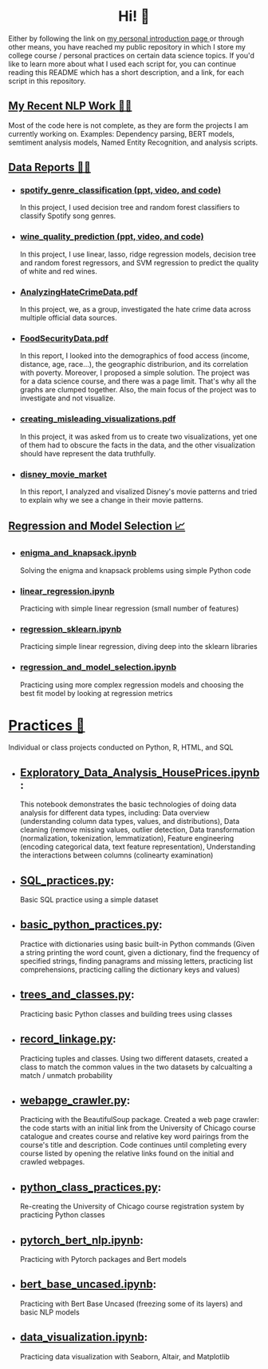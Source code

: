 <h1 align="center">Hi! 👋 </h1>

<p align="left">
Either by following the link on <a href="https://github.com/sudogakrc/sudogakrc" target="_blank" rel="noreferrer"> my personal introduction page </a> or through other means, you have reached my public repository in which I store my college course / personal practices on certain data science topics. If you'd like to learn more about what I used each script for, you can continue reading this README which has a short description, and a link, for each script in this repository.
</p>

## [My Recent NLP Work 👩‍💻](https://github.com/sudogakrc/Projects/tree/main/recent_NLP_work)
Most of the code here is not complete, as they are form the projects I am currently working on. Examples: Dependency parsing, BERT models, semtiment analysis models, Named Entity Recognition, and analysis scripts.

## [Data Reports 👩‍💻](https://github.com/sudogakrc/Projects/tree/main/data_reports)
- ### [spotify_genre_classification (ppt, video, and code)](https://github.com/sudogakrc/Projects/tree/main/data_reports/Spotify_genre_classification)
  In this project, I used decision tree and random forest classifiers to classify Spotify song genres.
- ### [wine_quality_prediction (ppt, video, and code)](https://github.com/sudogakrc/Projects/tree/main/data_reports/wine_quality_predict)
  In this project, I use linear, lasso, ridge regression models, decision tree and random forest regressors, and SVM regression to predict the quality of white and red wines.
- ### [AnalyzingHateCrimeData.pdf](https://github.com/sudogakrc/Projects/blob/main/data_reports/AnalyzingHateCrimeData.pdf)
  In this project, we, as a group, investigated the hate crime data across multiple official data sources.
- ### [FoodSecurityData.pdf](https://github.com/sudogakrc/Projects/blob/main/data_reports/FoodSecurityData.pdf)
  In this report, I looked into the demographics of food access (income, distance, age, race...), the geographic distriburion, and its correlation with poverty. Moreover, I proposed a simple solution. The project was for a data science course, and there was a page limit. That's why all the graphs are clumped together. Also, the main focus of the project was to investigate and not visualize. 
- ### [creating_misleading_visualizations.pdf](https://github.com/sudogakrc/Projects/blob/main/data_reports/creating_misleading_visualizations.pdf)
  In this project, it was asked from us to create two visualizations, yet one of them had to obscure the facts in the data, and the other visualization should have represent the data truthfully. 
- ### [disney_movie_market](https://github.com/sudogakrc/Projects/tree/main/data_reports/disney_movie_market)
  In this report, I analyzed and visalized Disney's movie patterns and tried to explain why we see a change in their movie patterns.
## [Regression and Model Selection 📈](https://github.com/sudogakrc/Projects/tree/main/regression_and_model_selection)
- ### [enigma_and_knapsack.ipynb](https://github.com/sudogakrc/Projects/tree/main/regression_and_model_selection/enigma_and_knapsack.ipynb)
  Solving the enigma and knapsack problems using simple Python code
- ### [linear_regression.ipynb](https://github.com/sudogakrc/Projects/tree/main/regression_and_model_selection/linear_regression.ipynb)
  Practicing with simple linear regression (small number of features)
- ### [regression_sklearn.ipynb](https://github.com/sudogakrc/Projects/tree/main/regression_and_model_selection/regression_sklearn.ipynb)
  Practicing simple linear regression, diving deep into the sklearn libraries
- ### [regression_and_model_selection.ipynb](https://github.com/sudogakrc/Projects/tree/main/regression_and_model_selection/regression_and_model_selection.ipynb)
  Practicing using more complex regression models and choosing the best fit model by looking at regression metrics
# [Practices 📜](https://github.com/sudogakrc/Projects/tree/main/practices)
  Individual or class projects conducted on Python, R, HTML, and SQL
- ## [Exploratory_Data_Analysis_HousePrices.ipynb](https://github.com/sudogakrc/Projects/tree/main/practices/Exploratory_Data_Analysis_HousePrices.ipynb):
  This notebook demonstrates the basic technologies of doing data analysis for different data types, including: Data overview (understanding column data types, values, and distributions), Data cleaning (remove missing values, outlier detection, Data transformation (normalization, tokenization, lemmatization), Feature engineering (encoding categorical data, text feature representation), Understanding the interactions between columns (colinearty examination)
- ## [SQL_practices.py](https://github.com/sudogakrc/Projects/tree/main/practices/SQL_practices.ipynb):
  Basic SQL practice using a simple dataset
- ## [basic_python_practices.py](https://github.com/sudogakrc/Projects/tree/main/practices):
  Practice with dictionaries using basic built-in Python commands
  (Given a string printing the word count, given a dictionary, find the frequency of specified strings, finding panagrams and missing letters, practicing list comprehensions, practicing calling the dictionary keys and values)
- ## [trees_and_classes.py](https://github.com/sudogakrc/Projects/tree/main/practices/trees_and_classes.py):
  Practicing basic Python classes and building trees using classes
- ## [record_linkage.py](https://github.com/sudogakrc/Projects/tree/main/practices/record_linkage.py):
  Practicing tuples and classes. Using two different datasets, created a class to match the common values in the two datasets by calcualting a match / unmatch probability
- ## [webapge_crawler.py](https://github.com/sudogakrc/Projects/tree/main/practices/webapge_crawler.py):
  Practicing with the BeautifulSoup package. Created a web page crawler: the code starts with an initial link from the University of Chicago course catalogue 
and creates course and relative key word pairings from the course's title and description. Code continues until completing every course listed by opening the relative links found on the initial and crawled webpages.
- ## [python_class_practices.py](https://github.com/sudogakrc/Projects/tree/main/practices/python_class_practices.py):
  Re-creating the University of Chicago course registration system by practicing Python classes
- ## [pytorch_bert_nlp.ipynb](https://github.com/sudogakrc/Projects/tree/main/practices/pytorch_bert_nlp.ipynb):
  Practicing with Pytorch packages and Bert models
- ## [bert_base_uncased.ipynb](https://github.com/sudogakrc/Projects/tree/main/practices/bert_base_uncased.ipynb):
  Practicing with Bert Base Uncased (freezing some of its layers) and basic NLP models
- ## [data_visualization.ipynb](https://github.com/sudogakrc/Projects/tree/main/practices/data_visualization.ipynb):
  Practicing data visualization with Seaborn, Altair, and Matplotlib
